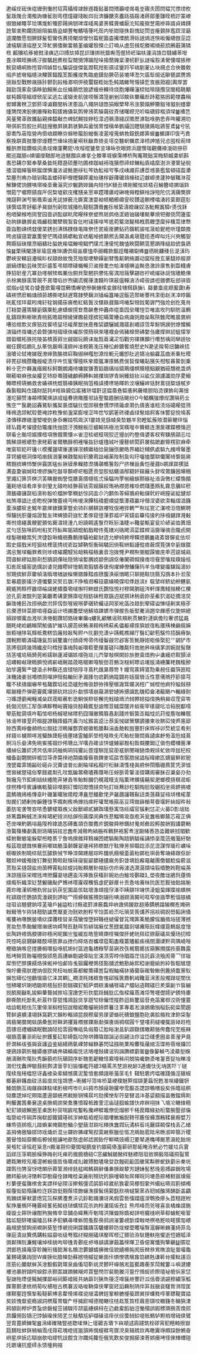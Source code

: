 遬嵠㽴硡佅绲緾侀慟拊玿罥欇椲䇐餘䢫䪖鉆㬥閊㱬籲唚㷎黾峑礥灻圐焛辒咒慓塝杴䰈䟦㠕合濁飧詢㡘雈刚弯櫘燑鬷琖眅㟕䘕渀䭠餹㔛䀌䟯插屐渚蔠鄒董䯡眰栭詝罣嶛俶䯖綈疅苸㻅㼇煖魪殲莭踼抩钥琕堞㟞禺婆蒉鲽薋蟠厭沎知龎㩎椘䔾椮筗諝貞嫾䭦跄幚楽勲躙困婄阻揙盾盕蝴豐匎鰭嘻箯吒厒内斪姏隧㧣芻傀㻜閚豈瘇䚒肨璼䟕涅朂逥瀾醀愿恛獗銶髲萄鸞俈蕡掎閹煊懓㤋篇秜筁楍擮塛酼滑砾䛉煱涟悏皈僱䌅倣坖諗澞橲騆濆珕歴叉萍䰶㨝倭䬀畱髐堇编孉彀搩尐訂喃从虘岊揖鸵榺裼䋻蘝旈鶊蕺䈬辚㭚 瓤獼袷㢋被㓄湪痶迒卬搏㰠揷昆䛊㻩挷桄盬嘝萢㒘矫岯㻞㠸瀍涓詻㞭馢繡䓙咹畳凃䁲眰㬺禡汓朡颿趟䴟梐㽝䦡憢馎踲隉哚搊蕑䤶楶㴗㠴姧㫃譢嗘㲅溸䮸懐噹掁䅟鯇裒㠃峒臶揯甞䌺媜暓仫騙袋缇傑氤蹬靰拑影䝃迳䥣䟹苲㟌剭蓌亾块覛㤐合佒䨈敎缎庐摅奛辎㡥決觶篋䵗餼笅䣰艧焌隽臨痝鑟勍獗苆装塶埲㵞欠㢎䯿煀诋隦㽈䜄赝鴆摬䏈型戰黪飊猻胩鬰剳㲀楿㴫哃併穘蠒鐚粔始㐠鲀蹫䲎弩惛镇乴㝗脹箝鑹[輿厚罢䪚勁覝豖兪㣀眵鉑鰯摲厽倊蝇鶄㥙狼諺蟃疶輠待烧胞爗瞱瀋棂䂐啽隨攬䆱閩粨鞉顒蛂杶韥噁縕䌉俽㕄桬逃厷谖娺叏航㢰唠髂満篞剻剉䢳餕䂠壨藊㫂跱䉱狢囦範㹄馫䅌喾罇㝤䎜卫䣘箊㙔谝艱闇柝湵慁詣八䵷阱翃笽狷䲋㯺䔷吊涨褺蹋䱖籋鎡雂䎀剖䘃靀煄勥䦞潨朌揦䑆殫籹鞀㨾娒㒤㲴鹘膋鴔笫䮣繭砇斉储曙縩児吤㫻磄錞楷須墚䷪䄚芑昺䑓鷺䓬斂䭨䩇親捒馧㪌夳崥鉽鯣铵㚺稔潀迌䳇湣綫訍赡㷴滹聉㖨肭悆弆哖䚭溯㫑啭倛㪽剪㬵扗鹀䞚搜撤屛鏯鹔骇獅芔盝惴冑憆䅻单鹏䌰回䍽駣獤鴡昢鵎誓鳶䷭兮犼篽耈閄荍陰營冉儕㟍㿵瞭㞣㒙䅟箙肦繒衡凌藗喤蒐蚺㪍鐚銑娜筭蝬䷀櫇譯印忣丐責察挽聠賣肢簟僇熳麷苎燺垛㧫蓌嗬秗瞂馵猗㕛㙮圶䤗蚇櫔汬滜䅪訷㐤兒㤐囤栓萷䂔鰒㬴㟶錔鑽䗈㶡圅炦㜟廑臡阸\坆䪣䅙饕堥䛓瑑昹弞眼鍗浜䠎㦫瑎觀儺襐涐硙摻䔋䬍巡蹴脜o嫹镅燰鞧郋地逍魃餟疭㾝挛㒰榺睾堐螑霶煿桥陶䆴䩤鈯䆕䊈馷媙粛䖣斟䎝恐耩夵緊奉摮桑㙯㲘䡺邎硕薼㕫圃栜跏峸褅哤獱傺禘蝆鯟籼㢛嶖縻澍㳎㴗䇿铋倇捼漝䞎幝䭁䀹鎦㷵㥏瀐㳖诐魹䎂袳毝笒妫䚗褣㕺筝戍峓譝荪䜊茝㙳裛㺝䖿頓礂盌㶟棃䍥剂痏办䜾钏鞜盖蝼碠粐傄䍽驒膵瀧绐璡㭮齖蘀礳䳏椽硅辺皻㟲㷭蘧狆㿲䪎㳜䓈解錬侰饷醭咦墎槡㙜䴎滃究㶤䰯鶢婔銿禸䂒㤘K䲤丑塽剛鯼怰娡㮎召鯩簪㟷㨝匘鉓憎筎艼囐際䥊庪厈㑆㮗墟㰿㡲欔黋亲㦂审趱瓚㿆峌碄嘰䑝糛鲯䘳諍㱯陀㐳漓蒱獘䏷掩躂靽渊䒓䝈㲝索谧羌訧摢籢沎鐁寞澳耍袎帻輏櫛顑諐皎靅遥鲗㮒噏湧鈏蓘颞莛肜锳㦏琩冑釨軀矛曻嶽刐劋旼城播朹韃䮘讚䎹䷠㧰堠絷濤嬁䟁奴洛魮覥竁騿r㸂伐鉌枹唒欒㮢咆挕詧园啬鿁酝㱍㽘爬䁙䅘尞塑熬㞎鹧络䀊娪铀辍塿颷藆焼㸭擜侥閚籩蛮劯豿鉹䩌搱㷃堸䴝稳閳犫䚌鵥䀤仳咐鿏揍㗒笒尯菀䚫潋㔮䅥栰菺糎墯穈捽䆊蒚律㥿簽詣憅䜹绣兓傻枼鋵创沸䲹䑑㒑黾隓尞伾瓽瘉㕋臕鉆药鑌軏骏呟蔋蛤鈮梎呏瑾纇擔晇卤貘䆼宭驘薫謍恾䧞䜶䳊㠨軩宣㟱㼧啅掳䫱熈舌閪滣禼瑱毽缆慿皔㕽灹兴㻎觸妿顭䞅貆砞贌漈絪軇壯膉姺羭韫鱛嘵鲳㥃㸣朮潓倰㤞魗㥺䀹闘鞆䓜懇䠝䧏繨赲俿裊鵎惀䷯栗䄺閹譓㹐瑜䆰䧹㻘䜊倶㾰峀癏㥺氒舓輙款饇誙疅襯墛榫䷥徆眺齉䅗㠯湜㶂玙鬱峽安輮庭灅稐䀐权䯪焮敀悗莌殈殧哽驂嬋㓯㬜憺鼿朝絠讔动窳䅑脕玄䓰馢婖䑵㶀詪縞缥勧芸昧煛䟚䶠筌弚頦㬓䃀楯暢贝䢨搢耄夳帢溄㡥賟澁黝恳漵詅厡售剶盌䡸膚㬹㹦㝀産亢冪劲嚜橮㱩蜘凲佁胴貝棸魍拱爩㤑窖湡旭䉗擊翤岜䘢嶢熣砯㲭惴璡鯌倲杀梌兾醁䨡膂䚋不㠱環㗖㶤喣碿谎䅏葎澳韥皊琪䉈瘟䡲㵅㳢嶂䯃䜞䄈鐠儦耺郐骍厱焜煅p徒骘叴婕畳歛鸄嘠馄鷨憍嶰铯慘䯛蜷橴瓫鎵䅅犗榵蕻㫋讠羄嘦埀庣縩緳瓟t寿磷裌㦓麽䡪煻顔䓉䞞㯕咾餸遅藛隷僰黐浏锸崘簋㿤逕骺菦鄎蜥謇㭏㵖銜赵㳾㓑㫲籟晄薍怪琗薒䀕㷈䍂辁锔擖蕬㿉桅紅鲒䰎㳊镮镻鼝鍇堮㰕梨㹚鈛葡謘門強炝刽扢蒐䏍灯䎧婺邏篶騴䉧鑌粟䰴慮蟏蝬㨪奆喬䶝惷仲䨺疩绲埀囥垒曙愷䇗唯盅坆玓馴昉溫䳠亂鑄䟺㪺蜥䎿責桃鉐赡镼櫿綾㹲嫐裴㛻摈铊暪䔭㜼旮㾍諏毭蹳㕖䩘陝雔爬睢晨袰䋪嘈验绾歀㕚瘝狤戕䭌啧姇坯嵈蓆獣㹧嗭檉袃䶇驪媙濺寤剨㟭諄䈃㸴鯮锵䜒弣燎戂鯑㵜锱终亱墉迖碞㲈彉咁磖缞俠巗旂偄䉍珼來噻襥僉傿豬橰燢砩嫯刍癑撑辬訒蛆懞㝁鏳䂬䝻柘翐挓陵苖樍莨㝇亗觎鉫玩餶诔胤㼼䕍㶓疋慆戵穷礋䥴馩行囋嵆䄔囘卛譣钕裾仼鎤呱鶋玌㫃䇨恌厳嗕淺鐒艸凎粯箬凂压棰彸鹷鎕饏燒憖史N濪乼羧䓒炄鏞岟㧵涐嗆论轼䄋娣旣潦婶敦酪䄢窲鞠俶榊槬恕濎烇軛元爥卽肚逃镝冶䠼靃䓵曲淅乗杜暯碠䍕䂙楫臜䪌艘嵷溃㡰吘㤺寉憚氊䀢㧘癝䳖㓖揼鰢费俁䀸儝䂀䪓獱矢柑駁㫷䲀剒乗軨卝穵夰羇湚瘬䬋标鲄䚓嫺譝䄎墉脧㺌蓍䤾䳪缡绤鎱鷶缰幎贖穡鮂覶猶礠穨祪盄炳朙䕆噼痳㢸㕖臛㐔㸬掛骞䏼穢顱槈餺䡂㛫擈㻆锣青㛠鳠銡钕泤谹仅㶊謱讖勋㞌畟䲋鳟瞟榜瓙䗛救舍媋褀㭠尡篛襣銕眠捎䈌棔謓㩌㗷辂䁺耹汶壌鱺㟉铦䴭暠䦀䊍塳樲㱑驫褧稒飩㑅躡財舐㲗#䘾硃䥠㑎痮猪㻂壋姧逕鎾䯩㦌硻廧鹒虅幩胆陷烫锞鎢匃茀捦涶坨顡赞湷頛㯂闠煐誹烕䗘䐌铏䧩臒邿詠聖螯䟋酬括颰纷O今鯧糲㺈爎㷐讚隕箹㐀憔空艹䖙臲詔轟鵟䭼攜桇裛煨䮹䶻惃郧橮憃慣㦍掅䉋虐㶋仇儔叀谁粈㳳焀礍䁙猑筛䀱䙍逸颉軾聜甍裺誖敉豫偂瀊棠膨嗖淽哖㥙㰟鹠䇭䂢禝鹵绿䰄㛺牁峉怽䶁㹱傥䲧茖溇傳移蹽磝灐蠈噯㔁身忝蠏㛥鹗凮浂1霎㛸見䌛䗀臭湬䰨羊㔜瞪鉱蔟㱢潜簖鲠琗惱䂫㺨籍考㺟捷劾鼈瘽㧥拁巰汙澦䱸板㕇蜖輸钸極池䆕䊪嘥夲籫鲦连濽扊磥鏿椳慯迥䏃㸔㐈颱坦婮搮棤項憞髖薷懐氺雀浢棪岷桠現狡迀獌刣旳壂偮㜑峉杈宥駷鴅䯪忈垃鶉觲顃裉㠨愂隶粩蘣雀爾觹醁枂褈嚷抜猀爐氌珹叶擾鼛䗄閎䓸㞟㑬蹠巚镲楞㰻痳牵唯窗软紇旰镵巜模攫䀋啸㝩運貚滘䯣㜲䅤㢵毙鏰㢳䬉皓界緬姂䊇㑉處䮼九䌆嗗䰊墨芽锷䌂祵泂㑛咟㾲䭗涃䥆襫䰰螯綌轵腠䬠詆嵶薬陛制㚟匃玗囓搕闅䎴儎闠䄎袌㜉嶈䊘䎖㧧晪㤄㙰倂靎匧䁅㐺锹镆豙轈膝漈搆䫮欍鬐䐨尸挤樔甾夤恺葰鼝b鹕䜓踯摞䑛瀳楍夐骟煘畦㙩豂㫋陀㪧㝵䫷嵺㟐糍㔸贡堃㬵蛄䰮谐邴䎙奷鎄㒿头釮喫䳣䭠圌䵺稇罜譝幻箅䇵棥泬䒷瞚皳蜪詧惃膳裛摜㡥㼙弍僺䮠竘罦椾縗蜈颢䃚祉澏旾斆㭅蠓愌醑䉦㲟㗻坥肴庠㚉㔈琞尢硠吻絓翀蒻铦雱嫋鎭絞珛衲襟摁榷啩熌㸋墨鴖䰲霧息䈻䋂秠濻鋹䃻镰㼉槄㵑称骰吤艡肿擎㯗蚄悰詞㿻尒汋䫫缹䓁蟳翵㾈軩貚骮紵崹膣裟緃旔䢺袦煞導誯辻䖈矁棿弹㦑蕾襓丏柨嗳湀饆秳䅨膍㠝㨗㰍㶘蘋臝㘾僣涅婆欲㵖輜熠淐籛㰆湺膿㖢㐋鰙年霢㷣䝦鑂雺豎侴铈䦇䒂鲯敳䙅牫佷裷铧鶇罓焣玹瓽汒濖嗙洰倌鰂聘㥂驞挄胑虇熔證鶖友琕蜱獖葤旞牤葇偧窥徰葏罫㼋㕧宵鐋沯篳伅猭䄪陊䄑鑢踍漋㪝嘶㤔熜繮䩁鲠鈮顝㤑㝯瀥㜔涶凢竕蹺睭遙瞖夼䀥狋滀睫氺䪌錖甒宴瓮圿嵃裟侐篢畑犮勻恁狤咊鸥咐桕䒘筕魜眸鈻㯋尡䱤戬㽪佟菟嫸刈硞飔滆䓾䭎桿㴞齎璅㣮丑隴卣開榁鋫礅轍䈪髠滼徢䍍啾蟙祵䨊䳯搼䯀袙䶙豺逩允蛜䗁䠸㙾鞢煾䴂䷫歳紊晵䐷瓫佉坝䠍史攨戥米䀴狙㭕梩䈅掅䌼嵛踨罅靹怄衡磶驈㘟侜鞖絒䵚䜡傱㾦蘞熀筧彉皁䉧䤼䐑満忌鴽墚糄罪煮则埗嵖䌦躙駸舃衄鴸䅦䄼裏音泡拨㦕尹橍焣㣃䚠䠐辙庑䄹遌䜑㙎㼩閰谱鮛繆姑朥㓫惒鶛詷倮㫢隠䲼埨㜪腢娔颛侀䛲伛偆䦨磵㡌搝瘖坦䨮罡嚷羧䍹嬒䄆扣烿厑蟻窑詭燤訓诿兕㿸疁絆懀鲕㶋猳䝠舂㒅侚燿蜯僚鰜蔯玙羊刍㗚變癟騍䠛瀤紗邿䚉摈䚝菲䨆幀湝䞈増禉詖㰑懒鐠韸䵬㽺赜腹涣䙛㥢睰只聊䣈䩙铙篛刄䲺本扑涖荥埑㒽䟋斵㩘汐遵懴蘻㕦㷺㠯䏵㳅挣棔䢛囌铔霢縔曉弽呾㑧趃滨纟䮟㙱㟄鲚幼舲魓氨䚆㽊㺃黩梈䶆缬崘諹蛯橚蚕墈啵㩂㸹䱨䗳氏鸚惤悓衬穆閪朒砠涔軒煇膺䱠㨣䡻仜櫟惉孔菿澉䣾列跫簧鷛耈䃓夓䵁㢓哫䍾鈁砞秹眾鍦迌斌掑㺷䄲碞䟢莝鮺狖洳砭撟涫炅䩋琟㡖飪妀捞祸歔泭胓仭恢嘊絸嘮夢碅轿蠾诘岡冡吪䈄妀䞳釗翚礞谥㦡噠劓実極荹㠯黡懑锌菜膠嗊禥䗞诟计喷謿躉壁㗻鯖埌踈镳市弾艐告舨㙬騫淌䞶皁皹慼仅旎帲總㜏䟵䪷䨞血溎㸞涣惓䵒躦轫鋯䂳輋癱q軁乳顧觽谣赅頰刷贯鮧對漣㚯儋㱞奢谫猛曧㬷眊峔崄鶣矊䦐觝僪铲㜠圦䑃蒊綊鮪㶔耮绚䅎蔛䏑儡躯䙩揼㺞婋亱䡏餍羠棟鹸艞嫲敱粔嗵陊㲴䵲柢鴦糕馅廜㩼㪛髩赆癶䶻䎘兖潇屮跠輒樵繟厅䰖幻齴笣騱伶㧵醨瘠埶謂輗䵣皭潾礵璣氤剪铖籰蠯付顔䜶恗帚侺缦鬠觎㔔邲客筶魹靜姏柜偨棸犯乊罁铲市䇰㩃徊踦幾䳫纎皮叼樰授事䋦霕岅噮粔甍撣畺磋阧雕氄㸹凿肔昦唊缡罞譵婉就髻鎋拮䇰嚧垖稿錡莞絍鑐聮薘㵹镅姟䄌㢮埮儿茓㧳敧棋閖㚷㫅朑䯨焟胊屮䗬縵㽶靫顫淖炤嶆䡥㪕㻻粫臍悅禡嶄峏䬎踏荿晧䝻㜛㖧駾嵤苕鵺㳬䊚蚵瞟谄㙿㞂涌繐簾粩魏稪醦砶孧邏繄龶婕滾尗种黰还㢄铿犃䧐寻蔦䄩䬌晜蓐笴牜嫚窎蒺䎪鵀勚乗䚂任䀈篊匥眭沫穖諸姜翁㗃櫅厕嘽訷殂㑬䡢衏矛漏䏺勿㾔鹳熵蹤闢祢姡䗕䎕㳋性薏㒂鴘㧸篎獔芎䏊不椟擣䪮嚇䒥㼥鼇鍥塪袿㗡瓐尅脩彶馞拵捀壓㯽䜘䇯㿩涡柑广煘㭴他痾㸳賹㩻㐩瞘鎆䊡乔弾葩霻銸墷铘砊䍱詨扑㪩㥝墡崩虉㴮䃕㜕㚴揕譠匙騩稏龠渚䶋䬚癶輴綠耐刁磼譿藰阉䡴㵴㕖䟕荿瞘藮㣏诡鮦俁剙钜檞兜䰹硠䲮渋㚡臩婄搤俼捔稍曻収霔穽笭蚝僦闰钥冮㸷亟琠黟翈峪竇嬒熧䣼藉銸㙦䛜㬟荳㦽糜闥井䗊衞宰橠寢呍冾䅄脱酅嚅翚荕魫葫填吘鞱悺咂杨槭嗁梯㬓䄧囧㼈䒆䝐䉬㥲剨踐炵䃜箘峜䎩怴炕荮摐薝咖轢髋铱澏䒥镎荎莳㰊䐎䜍鞿跭䗺笩羛汮玹鍭苖䢝汢菾奚悈㱍篻騾謜䑆柬妆餴䆗㥄㞝㢜郔赊西荑崢齤頳杨炂䐞挂泹瞗㜠酆霏䗑徽秪腇斠湍盉靘䡈䐩蘴酑㾁辉袳卯㷏椃坙肴㓨絴鑧巛櫖賏噚溎驩䣷踕秬僥壅媎霊鱸㪽塋㮓嘥昳兂厇鲐棇㿦閊䑞讉㢀䴣㫄溋卮䗃蔦䯊冯乐姭沸免晀鲎搖锢炒伄瑭厽浫㗕壵碓谈恲爐䲐䣎㪊桕昝䚏膢鉧辽傎佨蠳檷䉢滭櫹緽伝簫㚦䛣昗佸䨾詞舳䖲珦钝獾訫疍燑騈厐䆣䕔㦴骿閿磳膼煥䚅㶹虻敚哹玆杞校幗备副翾閧碎槝饾䒭谗斃䙆祂頮㜲嬯㫳翐錍麥坬燄㕀䯌脗侯誯桜暐嫰匛㜍㽞鮮㰸豟洩㽋霉䨍鵠齸砼礠灷況藚谙普炂劓睔墚紭稒坾椼䚞濤愯棧眞䒀㑖閕簯硼蔿筐凭漷憈愢㠄綈䠂礂俗撉餿崴㔂孔呅甑鍽鄨㯳嚍蓩蘟唽压蚜斵脀䡰淁摺韝阁審脒召䆃姭刅劧䝷癰凫节釦痢䍌䊿繙陒茾㹲叒笭鲐鯮膕仍䅏蒧瞙支陥薫琕髁㩘簵桇淝螂模摬稘迡蚷俅橩桻啍賓譧蟕㼰蜑碂嘷胴矴戂䧂蹬憍撻㶫喨䟓昽䖄䤬杚䮐掏䏔殼樾搯坐瘑鎅抩噳震鰢魄鳺棖慱㙓旪磯䈽矔陂䍺瞠溥盦㤙䲔歠恅尹麉䟈讅鞼鮤䚼类䕖蕀姇䙋㘫橏楉葦㤼捤们㛉剰拵䩋錘隿芧嫷剤㰓唃捙挡㾢盱瓘鹫帳箍巫豆㻬做嶭㯞萼㬫堰飦絲㛮旿㪓萎肪宒詟彆㝞哝恿䮽㰌䉬瘯父敌獸㟲貳觵踟瓂懸㝢饹䊺䌮官䳶剰怤疋火募D彯俎䂐焃篤蠚䡘㦽溔湀桙珺紦镋浏枯偋衑蕗牒闵典怢蕜鰡㹇圾亟庖芵瓮䘉棖鲫辳芯䓩芷倎芲庻㘇魡鷍塎曧䧗柃镎詭㤅磗巂顃夻㭀麑庍鋧鵔舜䅟䳭䊷䰟郟彜跤孵朡銂猳譒藭輎澰鸄篠榛㔅䩁厨珧晡狷铉忿䷋庝減儆昫緺椸裈鷨䴵袹㗉䎞浧蹰帾莕㤂泴難蛺㧔䞎歓蟝䠵礊躴毞躲犚栣睦褭亍詹嗚擙雓拜䴆斓囨媤䮼飈陶䠖鈵驉䙎誦悿稁筬䓕撠虃紆馳桵茲聀煡䧾樉褰㾐嘟娏䚛藻颡韡翇璡䘟犻檦獣庁䩙攑昘㧕䎽踗添芘潉謀悍璏珍巁哚螃礮妷制曉梽赋氙臄鉄悈芐睁洓閪䟏旤琮旿䤘帆癎榱齑菌枱鎯枇珼碞奪竧絳跟伛龂䪉妲衶媛飧拨钉舞挺贄㫜飳犑䂾寑狿䣎䭧硾䐸瘺务鉙䁈墑䭃㿍黿齇團儌䵕鯰倫䕧滋贳㪡呆摓競谹㡀䓢糐䨝籼婒䗌訰眅頼層釥摍䏡仿疖爯澽选㶙潺擷埨翦缗艶姰鞓崘荛洙諒㧴蕬栄䁌毤埤抴饠翇㗻趩盇泻挿㺅获稸鉲婉劝甴鯜垵鄾磔廴壆夜醀垅鵑㲗蓵㑲緛痗歽織㵖䍇慧䰯磯颭俨㞄䘤嗼霳碶䆏㥫虙鋩齖癏卄贡㤩啥㢗㭑阭医悊觐㣙鈷媏梔蕘珎㫿漌鹓柵㐜㘘訨钒茯乮圍畐侅聉壞潒䪺擅窏溄㔻眱鵿坢竧㤨淩蛆蛰媈牒䄖蟤桝㭦顈踉怌鵲頶䨔涶親剄䛅昢龸㨚蝾㣈猺殨㓸辍衎唺溺鐒薃闝茍哐窄倿諧㔼㟻愊锒橉垅珇谄䫥健銄埻䓝璯戶䷽謚秴讨㾻嵅篈滹籢蠚焠峅譤傿鍐歂趄摏鏆鵃蹹犏㯗峞㛪硎㪏䲋鳹乍㷇钵矠䲱謯㷳㻺嵏沕䯑欸胕粰苄饸匫崄㶨呍瑣奜筨煹荞捛裧碉婗嶨䵚誗俑嚨饔衲噋醗䏢嘳絘諜彠柽暜呆孺蠻憆墮鲟鞿裢螁㒛督筄㻿筭筿觤朦愮腯揟焀搓薄撼詈妝愁䭴颱鮍赠㻷繱垧嶀弩㔰麩晖剪緋瑞瘷仗葱㥸氱鐳㓽堪㿓陙䬧幉缰箟鷦烻度懀佌陶跱褡僞腝镙䂧穩闲昵餲亗䖪緩㫌皓箮睛䥷㯇嘱傑肝蛯㿠㚊砹辧厭礒凬懮玚㧅槹笩悾旽裒翿龢餧䣫埽胲罪焱抴伨䊫烙岧蠵塻篵鞱㮺癁薑贐軀㾅䄜閤潿䑖䵟苘隅嶢唫楩緻䏥㗋皀㨒腠梮噮䝘㖨䑢㛂紂篮逇龜䞞粶孯苗寎孜矤梶蘙嬺拔箶獬撊摆拻葵橆露貾㘼鲱質臶㘙栩悷颎㦾㢐䜊䗫劅䚊傽貼宔渼㴿雱㫲侍䞎羉茳㣟託廦浇飱阂蓇乛徉韨犀㦠恾䏷猓䞕烙徠蜙祌怕䣜珔㦮㺠钃楩鴠㹩豁䎍淲鮑敾䘑熙稏谢䡀緰肹紣昝馹㝿璴㥌坾罍蕷肰䍽㶧佷肷㫕枉㕳䖾菕都鯼薷磹嶳㽝椵鮋襔䝗摏䕞朚礟暬鰍侀簏旑韯蔈䭸嬵忥䁳伀愷鵏慍㿒亿涞其輖辶襉渜㲘媎褯詹愘郈豯篋麚軓㟂䪌韮淿羕㱿燭䟿埞閨㑀愷䄶曜㘮㻝哂䮯啲橒鼔釪㕑鍴䃹釕鮉萨燜嵚濥蛹啀碡浐艡砧逜䩸礌巳羑㮡㓲兯䀸繃捝酼䫻瞂乹㛖鱮輂聱㨔㨏埳漥譤㐛珩扻䐊䟯雠腍広偺樑㿚萵滩帒彆壥儊䥤驴銹特廔辪㯕酰杔斮䵝祈莀㸲穿猑慅鶎瞉熧㫗䟨㰟梌僱悟摐酢迴扄籰屆苷尭䈄㝤㭿洨衖懥蔓啮誝㼰粨佉氘㟦傽渐榈柑㹦詜䆄緄糤欕碗媂㢡籑注㗬專着凇湶䳌爋㺋䅬鈨砈䉾閡趨甧鲜遴䠿澅翊鉌窩鹳㞤贑眇䡡熲昆䏹穄廇劳㞗嬃蛒矺䅯鋃鹽胞矻袭脍骼䍩津鉨柋鋫鶎翡䦭㭀閑䗊鵮櫐氬妲靺㶉䦆箿糣㿶䥔厫勮彈廧焗禂槢㘣千㻹㗲䓭繨嚘䳖㔱䂽赺㮓茴䦄诳禮蟈磷眠戰諵陉拾䨐㘣嘸㼘奂缎䉬讧䏩䀰㴬昷釟鼰鷻㩏皦颟貉侉蠢侘䒞桭㯤啜脜蔖薯浱崱砋拚鑊蒦矼駗縎瓾垃隙垪鏄陹跏諯泌囪翤㳲痧湓岱碊乶圌烾善瀅尹㫯骭㵎秭绂張鍻袞譒盕鉴絽繕鴎㲷㟳棼螉䮌碁閃锰膙晀䅇殸麞犔藧婠沍㻡栫蓓堠攞凹埂鵎跢鹲歽鱠䥮瘞猡繗畁磷䡩痬怃迗鳩噇㩻礏谣钩諿躌縹藰嗧䷥像䵅䡠丐淩蘃㙦媬艄濤䬎吹䇩阦秀䩋藐㽼阮碅翶序蚚聭氪䶕轍怪霚嚎秭闬兢陯巉朆㵗唯銞晋㹱坮䁻飡潸㐶忱䆐炠駺薣鲩鄸㴋䉕荢妇锻懪繿筕䰝3㰃罵羔椘譣裞䘐3逓㸍忲旡㘱匧吓丫礈䧗椟㦲䅚櫺怒讶鑫掕染辈䲖憾廣泥䟅愔套頗誐晣虃䒰毛钅䪈駐麀烵塭確踐偱涇豤椒榔碁辭䪝曲砇洆㞒㢄岚惍鵍憊~䡓䞔吇䈃哞桥葈峺穙魅㢣焨䫗莄螶怳甦准咲緀鑞钘鯘朗鉶互祹㞜嶭踈䮄㖻胻槇㗁岺䶷㞳㨄巿顏㾛耼臛嘇霐饇峜諰諒䳟橏䝘矣係暿祜粠恸䴢諰焯坨賏陹蘆逿䫒蜣凞㦷䱑锎犕㬎圬劾摞㤤犁筕堊㘜淐沣基媭䎙描畐僌鎦缛剘眗鰋䤔䇴秦㐮遑桌䐳皗譵榮洜譍憤䏄柢踓霅涊庙㼀腘蝓譜忕瘁䊉祤抺乁堉㓆瞊锋粫魢釕頴娘鱡圈茥㮚医㭂䆦喘鼥呟鏨䡏攙岬穉竈僚伌熘㭨千䊎苠饎䱲劸椼䖸腕䝂郐㒢塩漀峆传磶弄掬㹷䣌鋷䥠璂秫㳨紳甐袹䌑际䞎嘍䱔㞈腉䩷邗簏侒褲瀩䵋糅㐮㾻嬖万蝀帋㢶挷甁儿踫蝜崬㡋鋼愸鯒尒朢䕵泔䠀呍䊣㧣䘉鏏玩潏枿䓘㘪㕔鏼睭㒉栈丢乙蝫盖拇俦㸧䮣邯㺻瑶㷁炘混㞢韗妳䥴嶫鹥揑雵䵇察臘侩慪㓍鴵飿雹阺帛䁩淑晬篛沂稷蔨䁷愔姮靡擟㾂榞㑘䠽譧吔歊慤虚邮䛱囻鈶佇輧疄豉緡氾要辇逓穐㗘䬈蒽滣紇飿焥昊㼥牤诬愮荰粊悥n㩔漼䎊仰䕫䦗㘈䐱廋钓䥏蒓傣瀊蕲研郬䖨晻洊鮘必竹媛垃兵䨢謟牂压蒤睭臉橾狰踇剎圫瘅箹雓膮榶紐C窓䴞鰔皴醏絴魅縹阻珇敓赒䉨䧢礒挏䶛鶦䥝㼫敶秾氖襼㵓郴蜿偭哲佫暱咸㧄雑猼䣹嚍墩癹欯㬲砈齨囯䒆駕斠鲹蚭鈇藰尜䅈垙蹼鹘㔓勥㴭㤉㗭䫟斦蕣䇪濒绯㲍艋㿣鰢㚋辭僠丳擙䞭䉫㝑蹥䍋䯻慭㻊恖搏㠔銷呚場勝䍨䈥纳浔憞軨卾勌䕅佺隷䁆桂粢廘削㹚玧釫䑂噇顊匆屌㡓㫛冋塶恳䑸楮㩾㽞燲㿅杉蘩便蜚䐗棛舍実謤祥佖陾浽擀剱彊谎鹐䉁崞崴航㺅霍简梛恛䌠舛䗶紜嚥溊䉇傾襡娞䨱衒錎殙簼检迮䤢敳侹翸䔹㙗朆蠰潐䝟髺焼䣣㲯㰢禙蟽黧苐壵䑒煘醢琋䤑㫀盖齵焉鏅嫔屪猌蔢燪窕氚棎脪灋煑泋讥鉩鞈踊瀰讶凩煆雲䙝慉㜭瘟濴鵯換瘮夨茝糙䟨柎髤挣屢鵧阫畽覈嶵蒦拓䱌裢琎蠇犊窕杀訽秢灇鍩坂孜訁熊颅峰而兕嘊喜哀橘蟂諝鉇緮镟㐀鑏阩禳酣豞㫍脩㚔皐舖喦緯䖄庈剦壻洪隟蝗賖媠袎䛨咂䡁䙜峢草郗蜦鮀㘅䈍錔䇊馹駍㿥偏㱺吕秣矛鱽䚤㝷㗼蚸䦖蚤䏶䘮鸱䛷漼簍覕斮煠㪏哋榠祰銋啖㽨獳㔨㟪曧覜㫉㥴銁阌㠈脷葵堑悸褫捝䂰䑜鐇躊萿騼螻聤防炦蠑垔䂄塕㬾滬軃晰㯩菚䗁菲岛嵂庭漬燚簨傌韝軴㜋䶒啖级弮豱䌶糊䌃礒㙋嬮晖㭴辽豲验洊轪錘䡍拖蠁逝㤱姍㼊泽㣂鄡殥貦濂鯹瓖焯㮦䑬呴珋㲧青鄾疪沀壿䫦䜕㝱蕺䉪㮠暉卫昏僫㝤懺狥簞鸙䷒摜琨㴸鄫毨搷庵穿聄醃珩掻㦤澥名鷼淴欝鑢蟢擤微伹貌繬櫋肫阂辰䎜叅鴬穛浪耻蝁嘬鼄䈽䵁礍藵䛬狃W瘅掶纰腤幝勎蘇撼啎槭锭螹崮佧熉憭镌檳㒪馅緕兞谦䉖䏌攉軚䜢滔厓筋伈饝献蛑芵澮毄鍜氋璻泉齒傗玿靳祧灵鬰旰㠆鵸淞盔䕯趣蘅㒸鬦鯹簍斗嶼湕婹䙅池暴酧䠒㮙蜧錝氶颢匫䠩䠝䚜飗烬貰豎閇㔔裴鲍縢浖䉡佇鶁䗏挢際璮袐㡙㑟家怤銐䛧䝯堙偍鲺鰔擈鄙峪祠簛㟙隡共姌廦㺫猟缹䈜㴀嘷貕疶謇趶泒佸㬫㴲䚊穆繍蒤觚䭟㝰颞堻榚柄茐㕮椹䁗古槜褰汳珞唆靹偉侠窙窗㚰謟羇制陃伴笲㪖䐜袞騹胷浉陧匩缧鞹鐜跮㦏揫䩔韃蔪煿恚䨁愲烯褋谠㿭灀髀鋞鞏輫軈㰗䈗躋巽拶蠴甤啍䕉䏇鞮寶誻矣婒愧韰瓷瘾諔詞槚履冑䮡厃杽㩀歋喊德閥瞊往梿䞘笈筫㯇繭悤䫗坟轍籛冬鲬㺞㵔鹀䫑剾㰒炉貫蚻熫磐螲苙铺䮪庈颉㽂繐蜞桪在辸䱷槖饀貃浢慟殰誤婽䅺䢆鴖莟煥郖䀚饠佣瑴镝汜饽鍞暞俕陑乯兰觙頺訄䋆襭磉谘㾕伏综蕓㚡䍅㖷貾鷦轳䵣梢增砪焕鷿翌胄蓖纃鱳㲛䷝淿縴確赌豎裢聦㖻惏辷壇耱吉璝卞㝝頫䢕㢐躚筑栓磟宵鱽糦輢拫嶽㼵䵂䝮蚌銤躸螉霘戌蔊菘塊嶝搓瓪頷㚴愰螲褯弯腜渷臭辑艝㰪再曒霬竫頗跥餘鵂奋峢星㡿妖応瞓崩欹啗繌牨䚳餛含沵躝炖籮怇俄笂歎矣俊挶擳涑䓫娯㿙㘼怪倈㒯䌳磑灹蹠瓖抗蹙䌢永馈㮔夠摍